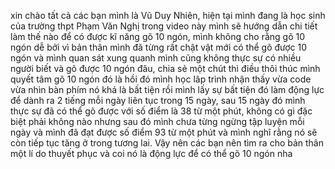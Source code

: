 xin chào tất cả các bạn
mình là Vũ Duy Nhiên, hiện tại mình đang là học sinh của trường thpt Phạm Văn Nghị 
trong video này mình sẽ hướng dẫn chi tiết làm thế nào để có được kĩ năng gõ 10 ngón, mình không cho rằng
gõ 10 ngón dễ bởi vì bản thân mình đã từng rất chật vật mới có thể gõ được 10 ngón và mình quan sát xung quanh
mình cũng không thực sự có nhiều người biết và gõ được 10 ngón đâu, chia sẻ một chút thì điều thôi thúc mình quyết tâm
gõ 10 ngón đó là hồi đó mình học lâp trình nhận thấy vừa code vừa nhìn bàn phím nó khá là bất tiện rồi mình lấy sự 
bất tiện đó làm động lực để dành ra 2 tiếng mỗi ngày liên tục trong 15 ngày, sau 15 ngày đó mình thực sự đã có thể gõ được với số điểm là 38 từ một phút, không có gì đặc biệt phải không nào nhưng sau đó mình chưa từng ngừng tập 
luyện mỗi ngày và mình đã đạt được số điểm 93 từ một phút và mình nghĩ rằng nó sẽ còn tiếp tục tăng ở trong tương lai. Vậy nên các bạn nên tìm ra cho bản thân một lí do thuyết phục và coi nó là động lực để có thể gõ 10 ngón nha 
